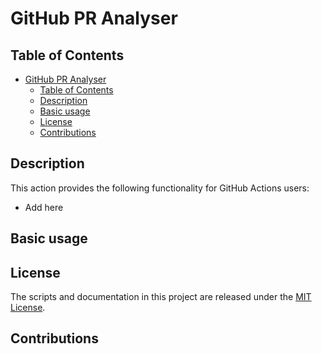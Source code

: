 # GitHub PR Analyser

## Table of Contents

- [GitHub PR Analyser](#github-pr-analyser)
  - [Table of Contents](#table-of-contents)
  - [Description](#description)
  - [Basic usage](#basic-usage)
  - [License](#license)
  - [Contributions](#contributions)

## Description

<!-- Add badges here -->

This action provides the following functionality for GitHub Actions users:

- Add here

## Basic usage

<!-- Add usage examples here -->

## License

The scripts and documentation in this project are released under the [MIT License](LICENSE).

## Contributions

<!--
Contributions are welcome! See our [Contributor's Guide](docs/contributors.md).
 -->
